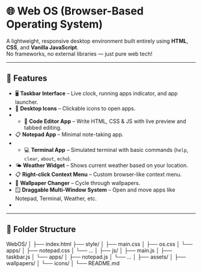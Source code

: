 # 🌐 Web OS (Browser-Based Operating System)

A lightweight, responsive desktop environment built entirely using **HTML**, **CSS**, and **Vanilla JavaScript**.  
No frameworks, no external libraries — just pure web tech!

---

## 🚀 Features

- 🖥️ **Taskbar Interface** – Live clock, running apps indicator, and app launcher.
- 📁 **Desktop Icons** – Clickable icons to open apps.
- - 🧠 **Code Editor App** – Write HTML, CSS & JS with live preview and tabbed editing.
- 📋 **Notepad App** – Minimal note-taking app.
- - 💻 **Terminal App** – Simulated terminal with basic commands (`help`, `clear`, `about`, `echo`).
- 🌤️ **Weather Widget** – Shows current weather based on your location.
- 📋 **Right-click Context Menu** – Custom browser-like context menu.
- 🎨 **Wallpaper Changer** – Cycle through wallpapers.
- 🪟 **Draggable Multi-Window System** – Open and move apps like Notepad, Terminal, Weather, etc.
- 

---

## 🧱 Folder Structure

WebOS/
│
├── index.html
├── style/
│ ├── main.css
│ ├── os.css
│ └── apps/
│ ├── notepad.css
│ └── ...
│
├── js/
│ ├── main.js
│ ├── taskbar.js
│ └── apps/
│ ├── notepad.js
│ └── ...
│
├── assets/
│ ├── wallpapers/
│ └── icons/
│
└── README.md
